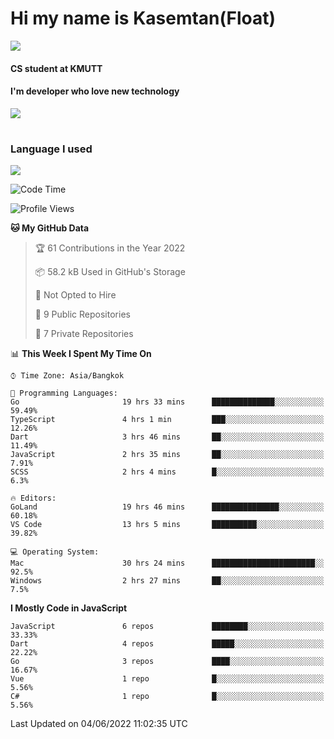 # Hi my name is Kasemtan(Float)
![](https://64.media.tumblr.com/9c2a8f831efe8da556ffbf89cebb52c9/b86c1ab833a37e32-93/s1280x1920/d000dc22f75df64be2bc150f5fa69c4f6df6bb07.gifv)
#### CS student at KMUTT
#### I'm developer who love new technology
[![](https://github-readme-stats.vercel.app/api?username=FloatKasemtan&show_icons=true&theme=nightowl)]()
#
### Language I used
[![](https://github-readme-stats.vercel.app/api/top-langs/?username=FloatKasemtan&layout=compact&theme=nightowl)]()
<!--START_SECTION:waka-->
![Code Time](http://img.shields.io/badge/Code%20Time-416%20hrs%2038%20mins-blue)

![Profile Views](http://img.shields.io/badge/Profile%20Views-7-blue)

**🐱 My GitHub Data** 

> 🏆 61 Contributions in the Year 2022
 > 
> 📦 58.2 kB Used in GitHub's Storage 
 > 
> 🚫 Not Opted to Hire
 > 
> 📜 9 Public Repositories 
 > 
> 🔑 7 Private Repositories  
 > 
📊 **This Week I Spent My Time On** 

```text
⌚︎ Time Zone: Asia/Bangkok

💬 Programming Languages: 
Go                       19 hrs 33 mins      ██████████████░░░░░░░░░░░   59.49% 
TypeScript               4 hrs 1 min         ███░░░░░░░░░░░░░░░░░░░░░░   12.26% 
Dart                     3 hrs 46 mins       ██░░░░░░░░░░░░░░░░░░░░░░░   11.49% 
JavaScript               2 hrs 35 mins       ██░░░░░░░░░░░░░░░░░░░░░░░   7.91% 
SCSS                     2 hrs 4 mins        █░░░░░░░░░░░░░░░░░░░░░░░░   6.3%

🔥 Editors: 
GoLand                   19 hrs 46 mins      ███████████████░░░░░░░░░░   60.18% 
VS Code                  13 hrs 5 mins       ██████████░░░░░░░░░░░░░░░   39.82%

💻 Operating System: 
Mac                      30 hrs 24 mins      ███████████████████████░░   92.5% 
Windows                  2 hrs 27 mins       ██░░░░░░░░░░░░░░░░░░░░░░░   7.5%

```

**I Mostly Code in JavaScript** 

```text
JavaScript               6 repos             ████████░░░░░░░░░░░░░░░░░   33.33% 
Dart                     4 repos             █████░░░░░░░░░░░░░░░░░░░░   22.22% 
Go                       3 repos             ████░░░░░░░░░░░░░░░░░░░░░   16.67% 
Vue                      1 repo              █░░░░░░░░░░░░░░░░░░░░░░░░   5.56% 
C#                       1 repo              █░░░░░░░░░░░░░░░░░░░░░░░░   5.56%

```



 Last Updated on 04/06/2022 11:02:35 UTC
<!--END_SECTION:waka-->
<!--
**FloatKasemtan/FloatKasemtan** is a ✨ _special_ ✨ repository because its `README.md` (this file) appears on your GitHub profile.

Here are some ideas to get you started:

- 🔭 I’m currently working on ...
- 🌱 I’m currently learning ...
- 👯 I’m looking to collaborate on ...
- 🤔 I’m looking for help with ...
- 💬 Ask me about ...
- 📫 How to reach me: ...
- 😄 Pronouns: ...
- ⚡ Fun fact: ...
-->
